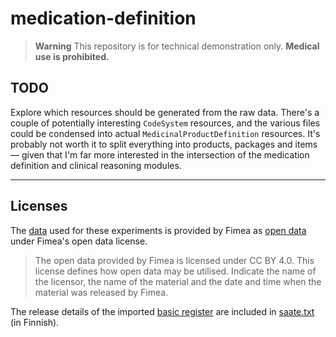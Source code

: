# medication-definition

> **Warning** This repository is for technical demonstration only. **Medical use
> is prohibited.**

## TODO

Explore which resources should be generated from the raw data. There's a couple
of potentially interesting `CodeSystem` resources, and the various files could
be condensed into actual `MedicinalProductDefinition` resources. It's probably
not worth it to split everything into products, packages and items — given that
I'm far more interested in the intersection of the medication definition and
clinical reasoning modules.

---

## Licenses

The [data](data) used for these experiments is provided by Fimea as
[open data][Fimea-open-data] under Fimea's open data license.

> The open data provided by Fimea is licensed under CC BY 4.0. This license
> defines how open data may be utilised. Indicate the name of the licensor, the
> name of the material and the date and time when the material was released by
> Fimea.

The release details of the imported [basic register][Fimea-basic-register] are
included in [saate.txt](data/basic-register/saate.txt) (in Finnish).

[Fimea-open-data]: https://www.fimea.fi/web/en/about_us/open-data
[Fimea-basic-register]: https://www.fimea.fi/web/en/databases_and_registers/basic-register
